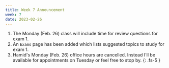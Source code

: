 ```yaml
---
title: Week 7 Announcement
week: 7
date: 2023-02-26
---
```

1. The Monday (Feb. 26) class will include time for review questions for exam 1.
2. An `Exams` page has been added which lists suggested topics to study for exam 1.
3. Hamid's Monday (Feb. 26) office hours are cancelled.  Instead I'll be available for appointments on Tuesday or feel free to stop by.
{: .fs-5 }
